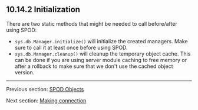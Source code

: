 ## 10.14.2 Initialization

There are two static methods that might be needed to call before/after using SPOD:

* `sys.db.Manager.initialize()` will initialize the created managers. Make sure to call it at least once before using SPOD.
* `sys.db.Manager.cleanup()` will cleanup the temporary object cache. This can be done if you are using server module caching to free memory or after a rollback to make sure that we don't use the cached object version.

---

Previous section: [SPOD Objects](std-spod-objects.md)

Next section: [Making connection](std-spod-connection.md)
